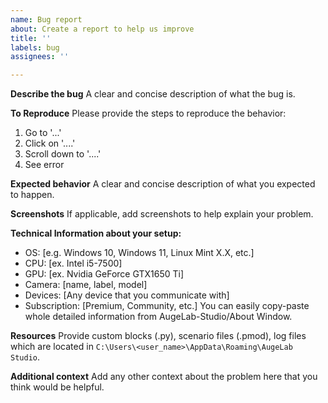 ```yaml
---
name: Bug report
about: Create a report to help us improve
title: ''
labels: bug
assignees: ''

---
```


**Describe the bug**
A clear and concise description of what the bug is.

**To Reproduce**
Please provide the steps to reproduce the behavior:
1. Go to '...'
2. Click on '....'
3. Scroll down to '....'
4. See error

**Expected behavior**
A clear and concise description of what you expected to happen.

**Screenshots**
If applicable, add screenshots to help explain your problem.

**Technical Information about your setup:**
 - OS: [e.g. Windows 10, Windows 11, Linux Mint X.X, etc.]
 - CPU: [ex. Intel i5-7500]
 - GPU: [ex. Nvidia GeForce GTX1650 Ti]
 - Camera: [name, label, model]
 - Devices: [Any device that you communicate with]
 - Subscription: [Premium, Community, etc.]
You can easily copy-paste whole detailed information from AugeLab-Studio/About Window.

**Resources**
Provide custom blocks (.py), scenario files (.pmod), log files which are located in `C:\Users\<user_name>\AppData\Roaming\AugeLab Studio`.

**Additional context**
Add any other context about the problem here that you think would be helpful.
